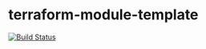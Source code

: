 # terraform-module-template

[![Build Status](https://drone.techservices.illinois.edu/api/badges/techservicesillinois/terraform-module-template/status.svg)](https://drone.techservices.illinois.edu/techservicesillinois/terraform-module-template)

<!--
# PUT MODULE NAME HERE (drop the terraform-aws)

# Change REPO to name of the repo
[![Build Status](https://drone.techservices.illinois.edu/api/badges/techservicesillinois/REPO/status.svg)](https://drone.techservices.illinois.edu/techservicesillinois/REPO)

# TODO ADD DESCRIPTION HERE

Example Usage
-----------------

# TODO ADD EXAMPLES HERE

Argument Reference
-----------------

The following arguments are supported:

* `REQUIRED_ARGUMENT` - (Required) DESCRIPTION.

* `OPTIONAL_ARGUMENT` - (Optional) DESCRIPTION.

* `OPTIONAL_FOO_BLOCK_ARGUMENT` - (Optional) A [FOO](#FOO) block. FOO blocks are documented below.

`FOO`
-----------------

A `FOO` block supports the following:

* `REQUIRED_ARGUMENT` - (Required) DESCRIPTION.

* `OPTIONAL_ARGUMENT` - (Optional) DESCRIPTION.

Attributes Reference
--------------------

The following attributes are exported:

* `ATTRIBUTES` – DESCRIPTION.
-->
